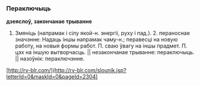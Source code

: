 ### Пераключыць
**дзеяслоў, закончанае трыванне**

1. Змяніць (напрамак і сілу якой-н. энергіі, руху і пад.). 2. пераноснае значэнне: Надаць іншы напрамак чаму-н.; перавесці на новую работу, на новыя формы работ. П. сваю ўвагу на іншы прадмет. П. цэх на іншую вытворчасць. || незакончанае трыванне: пераключыць. || назоўнік: пераключэнне.

<a rel="author">[http://rv-blr.com/](http://rv-blr.com/slounik.jsp?letterId=0&maskId=0&pageId=2304)</a>
